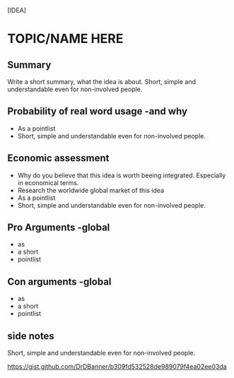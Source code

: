 [IDEA]
# TOPIC/NAME HERE

## Summary 
Write a short summary, what the idea is about. 
Short, simple and understandable even for non-involved people.

## Probability of real word usage -and why
* As a pointlist
* Short, simple and understandable even for non-involved people.

## Economic assessment
* Why do you believe that this idea is worth beeing integrated. Especially in economical terms.
* Research the worldwide global market of this idea
* As a pointlist
* Short, simple and understandable even for non-involved people.

## Pro Arguments -global
* as
* a short
* pointlist

## Con arguments -global
* as
* a short
* pointlist

## side notes
Short, simple and understandable even for non-involved people.

https://gist.github.com/DrDBanner/b309fd532528de989079f4ea02ee03da
